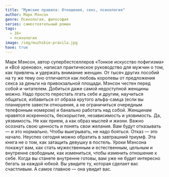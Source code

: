 ```yaml
---
title: "Мужские правила: Отношения, секс, психология"
author: Марк Мэнсон
genre: Психология, философия
series: самостоятельный роман
tags:
  - 16+
  - психология
image: /img/muzhskie-pravila.jpg
have: true
---
```

Марк Мэнсон, автор супербестселлеров «Тонкое искусство пофигизма» и «Всё хреново», написал практическое руководство для мужчин о том, как привлечь и удержать внимание женщин. От тысяч других пособий на ту же тему оно отличается как любовь королевы от предложения секса за деньги на привокзальной площади. Мэнсон честен перед собой и читателем. Добиться даже самой недоступной женщины можно. Надо просто перестать лгать себе и другим, научиться общаться, избавиться от образа крутого альфа-самца (если вы планируете завести отношения, а не ограничиться очередным телефонным номером) и банально работать над собой. Женщинам нравятся искренность, бескорыстие, независимость и уязвимость. Да, уязвимость. Не как прием, а как образ мыслей и жизни. Важно осознать свою ценность и понять свои желания. Вам будут отказывать — и это нормально. Чтобы выигрывать, не надо бояться. Отказ — это начало. Неуспех сегодня можно обратить в завтрашний триумф. Эта книга не о том, как затащить девушку в постель. Уроки Мэнсона покажут вам, как стать мужественным и естественным, цельным и внутренне свободным, как измениться, чтобы изменить отношение к себе. Когда вы станете внутренне готовы, вам уже не будет интересно бегать за каждой юбкой. Вы увидите ту, которая сделает вас счастливым. А самое главное — она увидит вас.